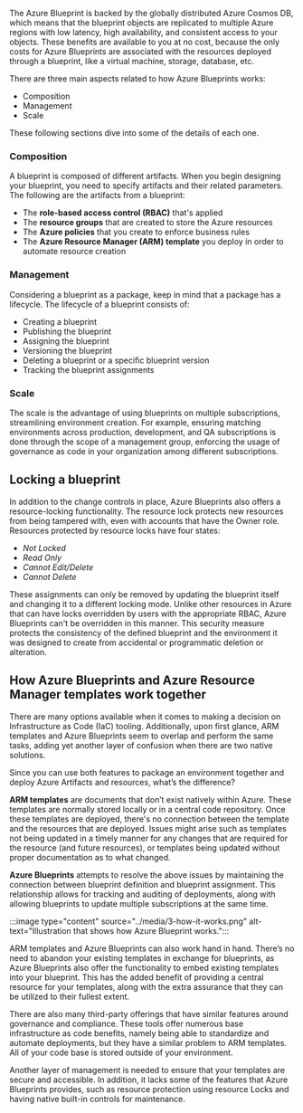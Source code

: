 The Azure Blueprint is backed by the globally distributed Azure Cosmos DB, which means that the blueprint objects are replicated to multiple Azure regions with low latency, high availability, and consistent access to your objects. These benefits are available to you at no cost, because the only costs for Azure Blueprints are associated with the resources deployed through a blueprint, like a virtual machine, storage, database, etc.

There are three main aspects related to how Azure Blueprints works: 

* Composition
* Management
* Scale

These following sections dive into some of the details of each one.

### Composition

A blueprint is composed of different artifacts. When you begin designing your blueprint, you need to specify artifacts and their related parameters. The following are the artifacts from a blueprint:

* The **role-based access control (RBAC)** that's applied
* The **resource groups** that are created to store the Azure resources
* The **Azure policies** that you create to enforce business rules
* The **Azure Resource Manager (ARM) template** you deploy in order to automate resource creation

### Management

Considering a blueprint as a package, keep in mind that a package has a lifecycle. The lifecycle of a blueprint consists of:

* Creating a blueprint
* Publishing the blueprint
* Assigning the blueprint
* Versioning the blueprint
* Deleting a blueprint or a specific blueprint version
* Tracking the blueprint assignments

### Scale

The scale is the advantage of using blueprints on multiple subscriptions, streamlining environment creation. For example, ensuring matching environments across production, development, and QA subscriptions is done through the scope of a management group, enforcing the usage of governance as code in your organization among different subscriptions. 

## Locking a blueprint

In addition to the change controls in place, Azure Blueprints also offers a resource-locking functionality. The resource lock protects new resources from being tampered with, even with accounts that have the Owner role. Resources protected by resource locks have four states:

* *Not Locked*
* *Read Only*
* *Cannot Edit/Delete*
* *Cannot Delete*

These assignments can only be removed by updating the blueprint itself and changing it to a different locking mode. Unlike other resources in Azure that can have locks overridden by users with the appropriate RBAC, Azure Blueprints can't be overridden in this manner. This security measure protects the consistency of the defined blueprint and the environment it was designed to create from accidental or programmatic deletion or alteration.

## How Azure Blueprints and Azure Resource Manager templates work together

There are many options available when it comes to making a decision on Infrastructure as Code (IaC) tooling. Additionally, upon first glance, ARM templates and Azure Blueprints seem to overlap and perform the same tasks, adding yet another layer of confusion when there are two native solutions.

Since you can use both features to package an environment together and deploy Azure Artifacts and resources, what’s the difference?

**ARM templates** are documents that don’t exist natively within Azure. These templates are normally stored locally or in a central code repository. Once these templates are deployed, there's no connection between the template and the resources that are deployed. Issues might arise such as templates not being updated in a timely manner for any changes that are required for the resource (and future resources), or templates being updated without proper documentation as to what changed.

**Azure Blueprints** attempts to resolve the above issues by maintaining the connection between blueprint definition and blueprint assignment. This relationship allows for tracking and auditing of deployments, along with allowing blueprints to update multiple subscriptions at the same time.

:::image type="content" source="../media/3-how-it-works.png" alt-text="Illustration that shows how Azure Blueprint works.":::

ARM templates and Azure Blueprints can also work hand in hand. There’s no need to abandon your existing templates in exchange for blueprints, as Azure Blueprints also offer the functionality to embed existing templates into your blueprint. This has the added benefit of providing a central resource for your templates, along with the extra assurance that they can be utilized to their fullest extent. 

There are also many third-party offerings that have similar features around governance and compliance. These tools offer numerous base infrastructure as code benefits, namely being able to standardize and automate deployments, but they have a similar problem to ARM templates. All of your code base is stored outside of your environment. 

Another layer of management is needed to ensure that your templates are secure and accessible. In addition, it lacks some of the features that Azure Blueprints provides, such as resource protection using resource Locks and having native built-in controls for maintenance.